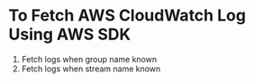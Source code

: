 # To Fetch AWS CloudWatch Log Using AWS SDK
1. Fetch logs when group name known
2. Fetch logs when stream name known
